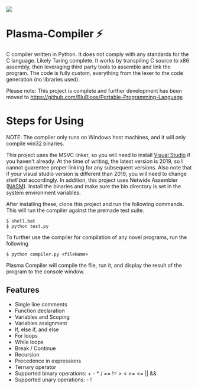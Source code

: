 <img src="https://i.gyazo.com/66cada5c7538e5597443c1e467c862aa.gif" />

# Plasma-Compiler ⚡
C compiler written in Python. It does not comply with any standards for the C language. Likely Turing complete. It works by transpiling C source to x86 assembly, then leveraging third party tools to assemble and link the program. The code is fully custom, everything from the lexer to the code generation (no libraries used). 

Please note: This project is complete and further development has been moved to https://github.com/BluBloos/Portable-Programming-Language

# Steps for Using
NOTE: The compiler only runs on Windows host machines, and it will only compile win32 binaries.

This project uses the MSVC linker, so you will need to install <a href="https://visualstudio.microsoft.com/vs/">Visual Studio</a> if you haven't already. At the time of writing, the latest version is 2019, so I cannot guarentee proper linking for any subsequent versions. Also note that if your visual studio version is different than 2019, you will need to change *shell.bat* accordingly. In addition, this project uses Netwide Assembler (<a href="https://www.nasm.us/">NASM</a>). Install the binaries and make sure the bin directory is set in the system environment variables.  

After installing these, clone this project and run the following commands. This will run the compiler against the premade test suite. 
```
$ shell.bat
$ python test.py
```

To further use the compiler for compilation of any novel programs, run the following
```
$ python compiler.py <fileName>
```
Plasma Compiler will compile the file, run it, and display the result of the program to the console window.

## Features
- Single line comments
- Function declaration
- Variables and Scoping
- Variables assignment
- If, else if, and else
- For loops
- While loops
- Break / Continue
- Recursion
- Precedence in expressions
- Ternary operator
- Supported binary operations: +   -    *    /    ==    !=    >    <    >=    <=    ||    &&
- Supported unary operations: - !
